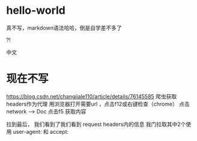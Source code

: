 # hello-world
真不写，markdown语法哈哈，倒是自学差不多了


?!


中文



# 现在不写
https://blog.csdn.net/changjiale110/article/details/76145585
爬虫获取headers作为代理 
用浏览器打开需要url ，点击f12或右键检查（chrome） 
点击 network –> Doc 点击f5 获取内容

拉到最后， 我们看到了我们看到 request headers内的信息 我门拉取其中2个使用 
user-agent: 
和 
accept: 
